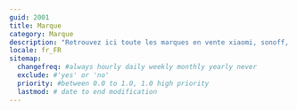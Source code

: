 ```yaml
---
guid: 2001
title: Marque
category: Marque
description: "Retrouvez ici toute les marques en vente xiaomi, sonoff, Moes"
locale: fr_FR
sitemap:
  changefreq: #always hourly daily weekly monthly yearly never
  exclude: #'yes' or 'no'
  priority: #between 0.0 to 1.0, 1.0 high priority
  lastmod: # date to end modification
---
```

